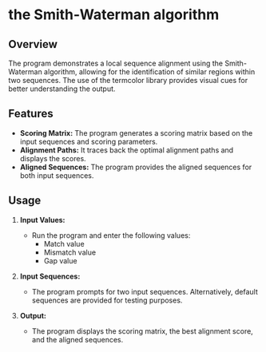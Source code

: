 #  the Smith-Waterman algorithm

## Overview

The program demonstrates a local sequence alignment using the Smith-Waterman algorithm, allowing for the identification of similar regions within two sequences. The use of the termcolor library provides visual cues for better understanding the output.

## Features

- **Scoring Matrix:** The program generates a scoring matrix based on the input sequences and scoring parameters.
- **Alignment Paths:** It traces back the optimal alignment paths and displays the scores.
- **Aligned Sequences:** The program provides the aligned sequences for both input sequences.

## Usage

1. **Input Values:**
    - Run the program and enter the following values:
        - Match value
        - Mismatch value
        - Gap value

2. **Input Sequences:**
    - The program prompts for two input sequences. Alternatively, default sequences are provided for testing purposes.

3. **Output:**
    - The program displays the scoring matrix, the best alignment score, and the aligned sequences.
